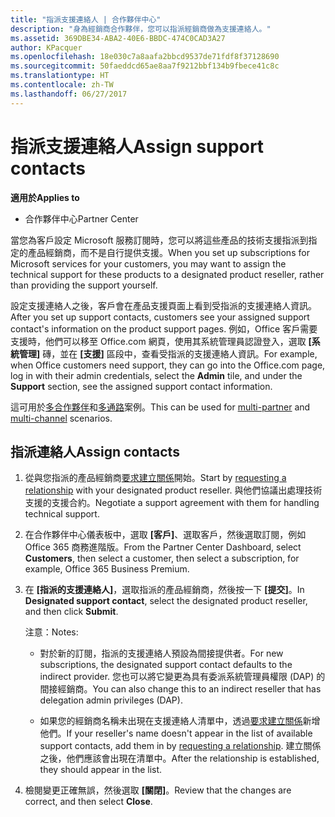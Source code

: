 ```yaml
---
title: "指派支援連絡人 | 合作夥伴中心"
description: "身為經銷商合作夥伴，您可以指派經銷商做為支援連絡人。"
ms.assetid: 369DBE34-ABA2-40E6-BBDC-474C0CAD3A27
author: KPacquer
ms.openlocfilehash: 18e030c7a8aafa2bbcd9537de71fdf8f37128690
ms.sourcegitcommit: 50faeddcd65ae8aa7f9212bbf134b9fbece41c8c
ms.translationtype: HT
ms.contentlocale: zh-TW
ms.lasthandoff: 06/27/2017
---
```

# <a name="assign-support-contacts"></a><span data-ttu-id="d770f-103">指派支援連絡人</span><span class="sxs-lookup"><span data-stu-id="d770f-103">Assign support contacts</span></span>

**<span data-ttu-id="d770f-104">適用於</span><span class="sxs-lookup"><span data-stu-id="d770f-104">Applies to</span></span>**

-  <span data-ttu-id="d770f-105">合作夥伴中心</span><span class="sxs-lookup"><span data-stu-id="d770f-105">Partner Center</span></span>

<span data-ttu-id="d770f-106">當您為客戶設定 Microsoft 服務訂閱時，您可以將這些產品的技術支援指派到指定的產品經銷商，而不是自行提供支援。</span><span class="sxs-lookup"><span data-stu-id="d770f-106">When you set up subscriptions for Microsoft services for your customers, you may want to assign the technical support for these products to a designated product reseller, rather than providing the support yourself.</span></span>

<span data-ttu-id="d770f-107">設定支援連絡人之後，客戶會在產品支援頁面上看到受指派的支援連絡人資訊。</span><span class="sxs-lookup"><span data-stu-id="d770f-107">After you set up support contacts, customers see your assigned support contact's information on the product support pages.</span></span> <span data-ttu-id="d770f-108">例如，Office 客戶需要支援時，他們可以移至 Office.com 網頁，使用其系統管理員認證登入，選取 **\[系統管理\]** 磚，並在 **\[支援\]** 區段中，查看受指派的支援連絡人資訊。</span><span class="sxs-lookup"><span data-stu-id="d770f-108">For example, when Office customers need support, they can go into the Office.com page, log in with their admin credentials, select the **Admin** tile, and under the **Support** section, see the assigned support contact information.</span></span>

<span data-ttu-id="d770f-109">這可用於[多合作夥伴](multipartner.md)和[多通路](multichannel.md)案例。</span><span class="sxs-lookup"><span data-stu-id="d770f-109">This can be used for [multi-partner](multipartner.md) and [multi-channel](multichannel.md) scenarios.</span></span> 

<a href="" id="assigncontacts"></a>
## <a name="assign-contacts"></a><span data-ttu-id="d770f-110">指派連絡人</span><span class="sxs-lookup"><span data-stu-id="d770f-110">Assign contacts</span></span>

1.  <span data-ttu-id="d770f-111">從與您指派的產品經銷商[要求建立關係](request-a-relationship-with-a-customer.md)開始。</span><span class="sxs-lookup"><span data-stu-id="d770f-111">Start by [requesting a relationship](request-a-relationship-with-a-customer.md) with your designated product reseller.</span></span> <span data-ttu-id="d770f-112">與他們協議出處理技術支援的支援合約。</span><span class="sxs-lookup"><span data-stu-id="d770f-112">Negotiate a support agreement with them for handling technical support.</span></span>

2.  <span data-ttu-id="d770f-113">在合作夥伴中心儀表板中，選取 **\[客戶\]**、選取客戶，然後選取訂閱，例如 Office 365 商務進階版。</span><span class="sxs-lookup"><span data-stu-id="d770f-113">From the Partner Center Dashboard, select **Customers**, then select a customer, then select a subscription, for example, Office 365 Business Premium.</span></span>

3.  <span data-ttu-id="d770f-114">在 **\[指派的支援連絡人\]**，選取指派的產品經銷商，然後按一下 **\[提交\]**。</span><span class="sxs-lookup"><span data-stu-id="d770f-114">In  **Designated support contact**, select the designated product reseller, and then click **Submit**.</span></span> 

    <span data-ttu-id="d770f-115">注意：</span><span class="sxs-lookup"><span data-stu-id="d770f-115">Notes:</span></span> 
    
    *  <span data-ttu-id="d770f-116">對於新的訂閱，指派的支援連絡人預設為間接提供者。</span><span class="sxs-lookup"><span data-stu-id="d770f-116">For new subscriptions, the designated support contact defaults to the indirect provider.</span></span> <span data-ttu-id="d770f-117">您也可以將它變更為具有委派系統管理員權限 (DAP) 的間接經銷商。</span><span class="sxs-lookup"><span data-stu-id="d770f-117">You can also change this to an indirect reseller that has delegation admin privileges (DAP).</span></span>
    
    *  <span data-ttu-id="d770f-118">如果您的經銷商名稱未出現在支援連絡人清單中，透過[要求建立關係](request-a-relationship-with-a-customer.md)新增他們。</span><span class="sxs-lookup"><span data-stu-id="d770f-118">If your reseller's name doesn't appear in the list of available support contacts, add them in by [requesting a relationship](request-a-relationship-with-a-customer.md).</span></span> <span data-ttu-id="d770f-119">建立關係之後，他們應該會出現在清單中。</span><span class="sxs-lookup"><span data-stu-id="d770f-119">After the relationship is established, they should appear in the list.</span></span>  

4.  <span data-ttu-id="d770f-120">檢閱變更正確無誤，然後選取 **\[關閉\]**。</span><span class="sxs-lookup"><span data-stu-id="d770f-120">Review that the changes are correct, and then select **Close**.</span></span>